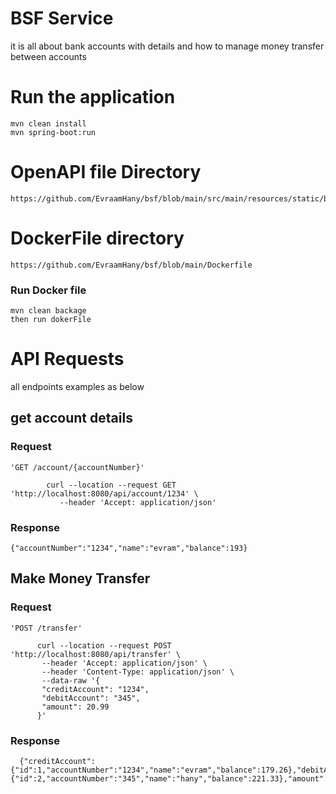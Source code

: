 # BSF Service
it is all about bank accounts with details and how to manage money transfer between accounts


# Run the application
    mvn clean install
    mvn spring-boot:run
    
# OpenAPI file Directory

    https://github.com/EvraamHany/bsf/blob/main/src/main/resources/static/bsf.yaml
    
    
# DockerFile directory 

    https://github.com/EvraamHany/bsf/blob/main/Dockerfile
    
 ### Run Docker file
    mvn clean backage
    then run dokerFile
    

# API Requests
all endpoints examples as below
## get account details
### Request
    'GET /account/{accountNumber}'
    
            curl --location --request GET 'http://localhost:8080/api/account/1234' \
               --header 'Accept: application/json'

### Response
    {"accountNumber":"1234","name":"evram","balance":193}
    
    
## Make Money Transfer
### Request

    'POST /transfer'
          
          curl --location --request POST 'http://localhost:8080/api/transfer' \
           --header 'Accept: application/json' \
           --header 'Content-Type: application/json' \
           --data-raw '{
           "creditAccount": "1234",
           "debitAccount": "345",
           "amount": 20.99
          }'
          
### Response

      {"creditAccount":{"id":1,"accountNumber":"1234","name":"evram","balance":179.26},"debitAccount":         {"id":2,"accountNumber":"345","name":"hany","balance":221.33},"amount":20.99}
